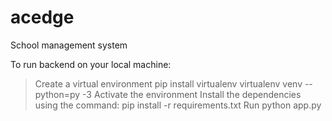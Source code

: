 # acedge
School management system

To run backend on your local machine: 
> Create a virtual environment
    pip install virtualenv
    virtualenv venv --python=py -3
> Activate the environment
> Install the dependencies using the command: 
    pip install -r requirements.txt
> Run python app.py